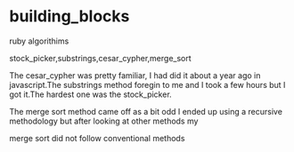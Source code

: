 # building_blocks
ruby algorithims

stock_picker,substrings,cesar_cypher,merge_sort


The cesar_cypher was pretty familiar, I had did it about a year ago in javascript.The substrings method foregin to me and I took a few hours but I got it.The hardest one was the stock_picker.

The merge sort method came off as a bit odd I ended up using a recursive methodology but after looking at other methods my 

merge sort did not follow conventional methods
